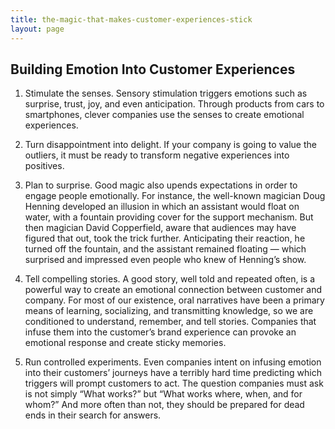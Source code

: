 ```yaml
---
title: the-magic-that-makes-customer-experiences-stick
layout: page
---
```


## Building Emotion Into Customer Experiences

1. Stimulate the senses. Sensory stimulation triggers emotions such as surprise, trust, joy, and even anticipation. Through products from cars to smartphones, clever companies use the senses to create emotional experiences.


2. Turn disappointment into delight. If your company is going to value the outliers, it must be ready to transform negative experiences into positives.

3. Plan to surprise. Good magic also upends expectations in order to engage people emotionally. For instance, the well-known magician Doug Henning developed an illusion in which an assistant would float on water, with a fountain providing cover for the support mechanism. But then magician David Copperfield, aware that audiences may have figured that out, took the trick further. Anticipating their reaction, he turned off the fountain, and the assistant remained floating — which surprised and impressed even people who knew of Henning’s show.

4. Tell compelling stories. A good story, well told and repeated often, is a powerful way to create an emotional connection between customer and company. For most of our existence, oral narratives have been a primary means of learning, socializing, and transmitting knowledge, so we are conditioned to understand, remember, and tell stories. Companies that infuse them into the customer’s brand experience can provoke an emotional response and create sticky memories.

5. Run controlled experiments. Even companies intent on infusing emotion into their customers’ journeys have a terribly hard time predicting which triggers will prompt customers to act. The question companies must ask is not simply “What works?” but “What works where, when, and for whom?” And more often than not, they should be prepared for dead ends in their search for answers.


